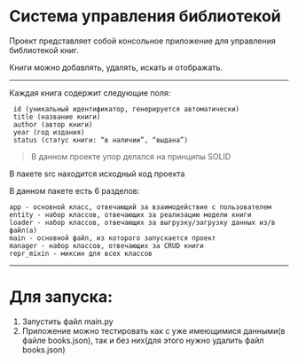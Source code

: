 # Система управления библиотекой


Проект представляет собой консольное приложение для управления библиотекой книг. 
 
Книги можно добавлять, удалять, искать и отображать.

----------------------------------------------------------
 Каждая книга содержит следующие поля:
```
 id (уникальный идентификатор, генерируется автоматически) 
 title (название книги)
 author (автор книги)
 year (год издания)
 status (статус книги: “в наличии”, “выдана”)
```
> В данном проекте упор делался на принципы SOLID

В пакете src находится исходный код проекта

В данном пакете есть 6 разделов:

    app - основной класс, отвечающий за взаимодействие с пользователем
    entity - набор классов, отвечающих за реализацию модели книги
    loader - набор классов, отвечающих за выгрузку/загрузку данных из/в файл(а)
    main - основной файл, из которого запускается проект
    manager - набор классов, отвечающих за CRUD книги
    repr_mixin - миксин для всех классов

--------------------------------------------------------------------
# Для запуска:

1. Запустить файл main.py
2. Приложение можно тестировать как с уже имеющимися данными(в файле books.json), так и без них(для этого нужно удалить файл books.json)